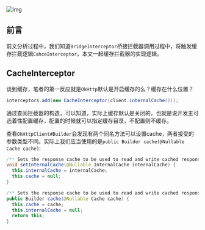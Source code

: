 ![img](http://7u2jir.com1.z0.glb.clouddn.com/img/2018-01-04-01.png)

## 前言

前文分析过程中，我们知道`BridgeInterceptor`桥接拦截器调用过程中，将触发缓存拦截逻辑`CahceInterceptor`，本文一起缓存拦截器的实现逻辑。

## CacheInterceptor

谈到缓存，笔者的第一反应就是`OkHttp`默认是开启缓存的么？缓存在什么位置？

```java
interceptors.add(new CacheInterceptor(client.internalCache()));
```
通过查阅拦截器的构造，可以知道，实际上缓存默认是关闭的，也就是说开发主可选着性配置缓存，配置的时候就可以指定缓存目录，不配置则不缓存。

查看`OkHttpClient#Builder`会发现有两个同名方法可以设置cache，两者接受的参数类型不同。实际上我们应当使用的是`public Builder cache(@Nullable Cache cache)`:

```java
/** Sets the response cache to be used to read and write cached responses. */
void setInternalCache(@Nullable InternalCache internalCache) {
  this.internalCache = internalCache;
  this.cache = null;
}

/** Sets the response cache to be used to read and write cached responses. */
public Builder cache(@Nullable Cache cache) {
  this.cache = cache;
  this.internalCache = null;
  return this;
}
```


